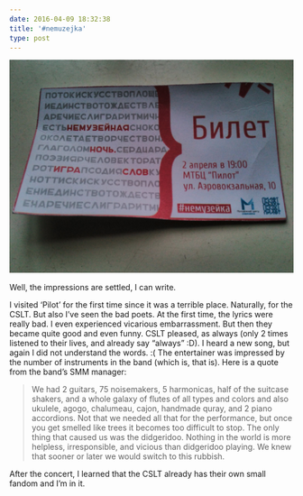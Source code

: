 ```yaml
---
date: 2016-04-09 18:32:38
title: '#nemuzejka'
type: post
---
```


![#nemuzejka ticket](nemuzejka-02042016.jpg)

Well, the impressions are settled, I can write.

I visited ‘Pilot’ for the first time since it was a terrible place. Naturally, for the CSLT. But also I’ve seen the bad
poets. At the first time, the lyrics were really bad. I even experienced vicarious embarrassment. But then they became
quite good and even funny. CSLT pleased, as always (only 2 times listened to their lives, and already say “always” :D).
I heard a new song, but again I did not understand the words. :( The entertainer was impressed by the number of
instruments in the band (which is, that is). Here is a quote from the band’s SMM manager:

> We had 2 guitars, 75 noisemakers, 5 harmonicas, half of the suitcase shakers, and a whole galaxy of flutes of all
> types and colors and also ukulele, agogo, chalumeau, cajon, handmade quray, and 2 piano accordions. Not that we needed
> all that for the performance, but once you get smelled like trees it becomes too difficult to stop. The only thing
> that caused us was the didgeridoo. Nothing in the world is more helpless, irresponsible, and vicious than didgeridoo
> playing. We knew that sooner or later we would switch to this rubbish.

After the concert, I learned that the CSLT already has their own small fandom and I’m in it.
